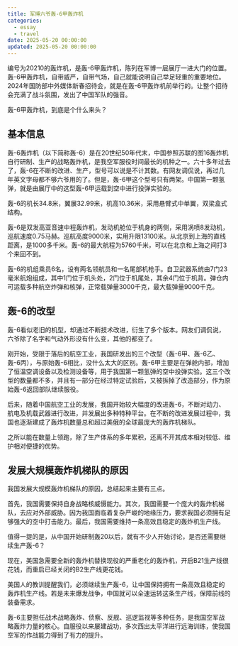 ```yaml
---
title: 军博六爷轰-6甲轰炸机
categories:
  - essay
  - travel
date: 2025-05-20 00:00:00
updated: 2025-05-20 00:00:00
---
```


编号为20210的轰炸机，是轰-6甲轰炸机，陈列在军博一层展厅一进大门的位置。轰-6甲轰炸机，自带威严，自带气场，自己就能说明自己举足轻重的重要地位。2024年国防部中外媒体新春招待会，就是在轰-6甲轰炸机前举行的。让整个招待会充满了战斗氛围，发出了中国军队的强音。

轰-6甲轰炸机，到底是个什么来头？

<!-- more -->

## 基本信息

轰-6轰炸机（以下简称轰-6）是在20世纪50年代末，中国参照苏联的图16轰炸机自行研制、生产的战略轰炸机，是我空军服役时间最长的机种之一。六十多年过去了，轰-6在不断的改进、生产，型号可以说是不计其数。有网友调侃说，再过几年英文字母都不够六爷用的了。但是，轰-6甲这个型号只有两架。中国第一颗氢弹，就是由展厅中的这型轰-6甲运载到空中进行投弹实验的。

轰-6的机长34.8米，翼展32.99米，机高10.36米，采用悬臂式中单翼，双梁盒式结构。

轰-6是双发高亚音速中程轰炸机，发动机舱位于机身的两侧，采用涡喷8发动机，巡航速度0.75马赫。巡航高度9000米，实用升限13100米。从北京到上海的直线距离，是1000多千米。轰-6的最大航程为5760千米，可以在北京和上海之间打3个来回不到。

轰-6的机组乘员6名，设有两名领航员和一名尾部机枪手。自卫武器系统由7门23毫米航炮组成，其中1门位于机头处，2门位于机尾处，其余4门位于机背。弹仓内可运载多种航空炸弹和核弹，正常载弹量3000千克，最大载弹量9000千克。

## 轰-6的改型

轰-6看似老旧的机型，却通过不断技术改进，衍生了多个版本。网友们调侃说，六爷除了名字和气动外形没有什么变，其他的都变了。

刚开始，受限于落后的航空工业，我国研发出的三个改型（轰-6甲、轰-6乙、轰-6丙），与原始轰-6相比，没什么太大的区别。轰-6甲主要是在弹舱内部，增加了恒温空调设备以及检测设备等，用于我国第一颗氢弹的空中投弹实验。这三个改型的数量都不多，并且有一部分在经过特定试验后，又被拆掉了改造部分，作为原始轰-6返回部队继续服役。

后来，随着中国航空工业的发展，我国开始较大幅度的改进轰-6，不断对动力、航电及机载武器进行改进，并发展出多种特种平台。在不断的改进发展过程中，我国也逐渐建成了轰炸机数量总和超过美俄的全球最庞大的轰炸机梯队。

之所以能在数量上领跑，除了生产体系的多年累积，还离不开其成本相对较低、维护相对便捷的优势。

## 发展大规模轰炸机梯队的原因

我国发展大规模轰炸机梯队的原因，总结起来主要有三点。

首先，我国需要保持自身战略核威慑能力。其次，我国需要一个庞大的轰炸机梯队，去应对外部威胁。因为我国面临着复杂严峻的地缘压力，要求我国必须拥有足够强大的空中打击能力。最后，我国需要维持一条高效且稳定的轰炸机生产线。

值得一提的是，从中国开始研制轰20以后，就有不少人开始讨论，是否还需要继续生产轰-6？

现在，美国急需要全新的轰炸机替换现役的严重老化的轰炸机，开启B21生产线很花钱，而重启已经关闭的B2生产线更花钱。

美国人的教训提醒我们，必须继续生产轰-6，让中国保持拥有一条高效且稳定的轰炸机生产线。若是未来爆发战争，中国就可以全速运转这条生产线，保障前线的装备需求。

轰-6主要担任战术战略轰炸、侦察、反舰、巡逻监视等多种任务，是我国空军战略轰炸力量的核心。自服役以来屡建战功，多次西出太平洋进行远海训练，使我国空军的作战能力得到了有力的提升。